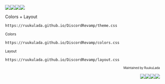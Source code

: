 <img src="https://placehold.co/50/9e9cd4/9e9cd4"/><img src="https://placehold.co/50/4944a0/4944a0"/><img src="https://placehold.co/50/2b295f/2b295f"/><img src="https://placehold.co/50/171633/171633"/>

Colors + Layout
```
https://ruukulada.github.io/DiscordRevamp/theme.css
```
<sub>Colors</sub>
```
https://ruukulada.github.io/DiscordRevamp/colors.css
```
<sub>Layout</sub>
```
https://ruukulada.github.io/DiscordRevamp/layout.css
```
<p align="right">
<sup><sub>Maintained by RuukuLada</sub></sup>
</p><p align="right">
<img src="https://placehold.co/14/171633/171633"/><img src="https://placehold.co/14/2b295f/2b295f"/><img src="https://placehold.co/14/4944a0/4944a0"/><img src="https://placehold.co/14/9e9cd4/9e9cd4"/>
</p>
